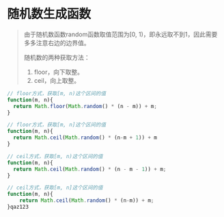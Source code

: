 # 随机数生成函数

> 由于随机数函数random函数取值范围为[0, 1)，即永远取不到1，因此需要多多注意右边的边界值。
>
>  
>
> 随机数的两种获取方法：
>
> 1. floor，向下取整。
> 2. ceil，向上取整。

```javascript
// floor方式，获取[m, n)这个区间的值
function(m, n){
  return Math.floor(Math.random() * (n - m)) + m;
}

// floor方式，获取[m, n]这个区间的值
function(m, n){
  return Math.ceil(Math.random() * (n-m + 1)) + m
}

// ceil方式，获取[m, n)这个区间的值
function(m, n){
  return Math.ceil(Math.random() * (n - m - 1)) + m;
}

// ceil方式，获取[m, n]这个区间的值
function(m, n){
	return Math.ceil(Math.random() * (n-m)) + m;
}qaz123
```